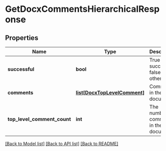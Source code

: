 # GetDocxCommentsHierarchicalResponse

## Properties
Name | Type | Description | Notes
------------ | ------------- | ------------- | -------------
**successful** | **bool** | True if successful, false otherwise | [optional] 
**comments** | [**list[DocxTopLevelComment]**](DocxTopLevelComment.md) | Comments in the document | [optional] 
**top_level_comment_count** | **int** | The number of comments in the document | [optional] 

[[Back to Model list]](../README.md#documentation-for-models) [[Back to API list]](../README.md#documentation-for-api-endpoints) [[Back to README]](../README.md)


